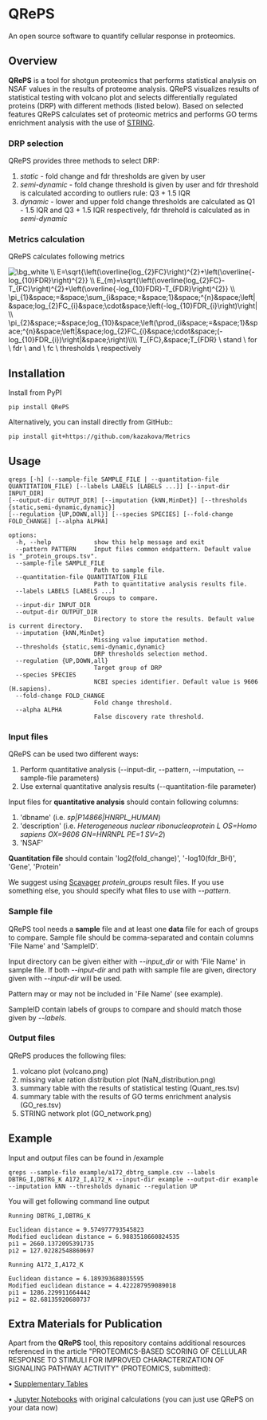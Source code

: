 # QRePS
An open source software to quantify cellular response in proteomics.

## Overview
**QRePS** is a tool for shotgun proteomics that performs statistical analysis on NSAF values in the results of proteome analysis. 
QRePS visualizes results of statistical testing with volcano plot and selects differentially regulated proteins (DRP) with different methods (listed below). 
Based on selected features QRePS calculates set of proteomic metrics and performs GO terms enrichment analysis with the use of [STRING](https://string-db.org).

### DRP selection

QRePS provides three methods to select DRP:

1. *static* - fold change and fdr thresholds are given by user
2. *semi-dynamic* - fold change threshold is given by user and fdr threshold is calculated according to outliers rule: Q3 + 1.5 IQR
3. *dynamic* - lower and upper fold change thresholds are calculated as Q1 - 1.5 IQR and Q3 + 1.5 IQR respectively, fdr threhold is calculated as in *semi-dynamic*

### Metrics calculation
QRePS calculates following metrics

<img src="https://latex.codecogs.com/png.image?\dpi{110}&space;\bg_white&space;\\&space;E=\sqrt{\left(\overline{log_{2}FC}\right)^{2}&plus;\left(\overline{-log_{10}FDR}\right)^{2}}&space;\\&space;E_{m}=\sqrt{\left(\overline{log_{2}FC}-T_{FC}\right)^{2}&plus;\left(\overline{-log_{10}FDR}-T_{FDR}\right)^{2}}&space;\\&space;\pi_{1}&space;=&space;\sum_{i&space;=&space;1}&space;^{n}&space;\left|&space;log_{2}FC_{i}&space;\cdot&space;\left(-log_{10}FDR_{i}\right)\right|&space;\\&space;\pi_{2}&space;=&space;log_{10}&space;\left(\prod_{i&space;=&space;1}&space;^{n}&space;\left|&space;log_{2}FC_{i}&space;\cdot&space;(-log_{10}FDR_{i})\right|&space;\right)\\\\&space;T_{FC},&space;T_{FDR}&space;\&space;stand&space;\&space;for&space;\&space;fdr&space;\&space;and&space;\&space;fc&space;\&space;thresholds&space;\&space;respectively" title="\bg_white \\ E=\sqrt{\left(\overline{log_{2}FC}\right)^{2}&plus;\left(\overline{-log_{10}FDR}\right)^{2}} \\ E_{m}=\sqrt{\left(\overline{log_{2}FC}-T_{FC}\right)^{2}&plus;\left(\overline{-log_{10}FDR}-T_{FDR}\right)^{2}} \\ \pi_{1}&space;=&space;\sum_{i&space;=&space;1}&space;^{n}&space;\left|&space;log_{2}FC_{i}&space;\cdot&space;\left(-log_{10}FDR_{i}\right)\right| \\ \pi_{2}&space;=&space;log_{10}&space;\left(\prod_{i&space;=&space;1}&space;^{n}&space;\left|&space;log_{2}FC_{i}&space;\cdot&space;(-log_{10}FDR_{i})\right|&space;\right)\\\\ T_{FC},&space;T_{FDR} \ stand \ for \ fdr \ and \ fc \ thresholds \ respectively" />


## Installation
Install from PyPI
```
pip install QRePS
```

Alternatively, you can install directly from GitHub::
```
pip install git+https://github.com/kazakova/Metrics
```
## Usage
```
qreps [-h] (--sample-file SAMPLE_FILE | --quantitation-file QUANTITATION_FILE) [--labels LABELS [LABELS ...]] [--input-dir INPUT_DIR] 
[--output-dir OUTPUT_DIR] [--imputation {kNN,MinDet}] [--thresholds {static,semi-dynamic,dynamic}]
[--regulation {UP,DOWN,all}] [--species SPECIES] [--fold-change FOLD_CHANGE] [--alpha ALPHA]

options:
  -h, --help            show this help message and exit
  --pattern PATTERN     Input files common endpattern. Default value is "_protein_groups.tsv".
  --sample-file SAMPLE_FILE
                        Path to sample file.
  --quantitation-file QUANTITATION_FILE
                        Path to quantitative analysis results file.
  --labels LABELS [LABELS ...] 
                        Groups to compare.
  --input-dir INPUT_DIR
  --output-dir OUTPUT_DIR
                        Directory to store the results. Default value is current directory.
  --imputation {kNN,MinDet}
                        Missing value imputation method.
  --thresholds {static,semi-dynamic,dynamic}
                        DRP thresholds selection method.
  --regulation {UP,DOWN,all}
                        Target group of DRP
  --species SPECIES     
                        NCBI species identifier. Default value is 9606 (H.sapiens).
  --fold-change FOLD_CHANGE
                        Fold change threshold.
  --alpha ALPHA         
                        False discovery rate threshold.
  ```
### Input files
QRePS can be used two different ways:
1. Perform quantitative analysis (--input-dir, --pattern, --imputation, --sample-file parameters)
2. Use external quantitative analysis results (--quantitation-file parameter)

Input files for **quantitative analysis** should contain following columns: 
1. 'dbname' (i.e. *sp|P14866|HNRPL_HUMAN*) 
2. 'description' (i.e. *Heterogeneous nuclear ribonucleoprotein L OS=Homo sapiens OX=9606 GN=HNRNPL PE=1 SV=2*) 
3. 'NSAF'

**Quantitation file** should contain 'log2(fold_change)', '-log10(fdr_BH)', 'Gene', 'Protein'

We suggest using [Scavager](https://github.com/markmipt/scavager) *protein_groups* result files. If you use something else, you should specify what files to use with *--pattern*.

### Sample file
QRePS tool needs a **sample** file and at least one **data** file for each of groups to compare.
Sample file should be comma-separated and contain columns 'File Name' and 'SampleID'. 

Input directory can be given either with *--input_dir* or with 'File Name' in sample file.
If both *--input-dir* and path with sample file are given, directory given with *--input-dir* will be used.

Pattern may or may not be included in 'File Name' (see example).
  
SampleID contain labels of groups to compare and should match those given by *--labels*.
 
### Output files
QRePS produces the following files:
1. volcano plot (volcano.png)
2. missing value ration distribution plot (NaN_distribution.png)
3. summary table with the results of statistical testing (Quant_res.tsv)
4. summary table with the results of GO terms enrichment analysis (GO_res.tsv)
5. STRING network plot (GO_network.png) 

## Example
Input and output files can be found in /example

```
qreps --sample-file example/a172_dbtrg_sample.csv --labels DBTRG_I,DBTRG_K A172_I,A172_K --input-dir example --output-dir example --imputation kNN --thresholds dynamic --regulation UP 
```
You will get following command line output 
```
Running DBTRG_I,DBTRG_K

Euclidean distance = 9.574977793545823
Modified euclidean distance = 6.9883518660824535
pi1 = 2660.1372095391735
pi2 = 127.02282548860697

Running A172_I,A172_K

Euclidean distance = 6.189393688035595
Modified euclidean distance = 4.422287959089018
pi1 = 1286.229911664442
pi2 = 82.68135920680737

```

## Extra Materials for Publication
Apart from the **QRePS** tool, this repository contains additional resources referenced in the article "PROTEOMICS-BASED SCORING OF CELLULAR RESPONSE TO STIMULI FOR IMPROVED CHARACTERIZATION OF SIGNALING PATHWAY ACTIVITY" (PROTEOMICS, submitted):

• [Supplementary Tables](https://github.com/kazakova/Metrics/tree/main/Supplementary_materials)

• [Jupyter Notebooks](https://github.com/kazakova/Metrics/tree/main/Notebooks) with original calculations (you can just use QRePS on your data now) 
